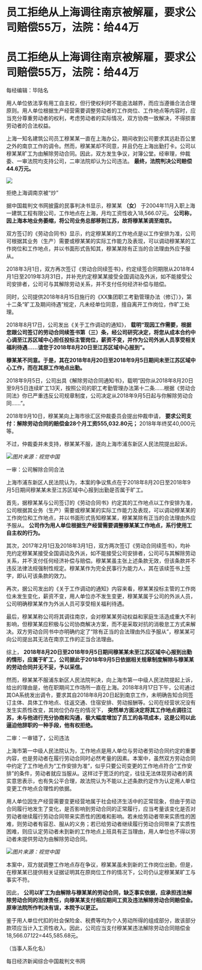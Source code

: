 # 员工拒绝从上海调往南京被解雇，要求公司赔偿55万，法院：给44万

# 员工拒绝从上海调往南京被解雇，要求公司赔偿55万，法院：给44万

每经编辑：毕陆名

用人单位依法享有用工自主权，但行使权利时不能逾法越界，而应当遵循合法合理原则。用人单位根据生产经营需要调整劳动者的工作岗位、工作地点等内容时，应当充分尊重劳动者的权利，考虑劳动者的实际情况，双方协商一致解决，不得损害劳动者的合法权益。

上海一知名建筑公司员工穆某某一直在上海办公，期间收到公司要求其远赴百公里之外的南京工作的调令。然而，穆某某却不同意，并且仍在上海出勤打卡。公司以穆某某旷工为由解除劳动合同。因此，双方发生争议，对簿公堂。经审理，仲裁委、一审法院均支持公司，二审法院却认为公司违法。
**最终，法院判决公司赔偿44.6万元。**

![](https://inews.gtimg.com/om_bt/OTeMqwJ7f-vmdGxHc4L0RWrvn5p4nVWpz48hGGN4vajLwAA/1000)

拒绝上海调南京被“炒”

据中国裁判文书网披露的民事判决书显示，穆某某 **（女）**
于2004年11月入职上海一建筑工程有限公司，工作地点在上海，月均工资性收入18,566.07元。
**公司称，因上海本地业务萎缩，将公司业务总部移到江苏，故将穆某某调至南京。**

双方签订的《劳动合同书》显示，约定穆某某的工作地点是以工作安排为准，公司可根据其业务（生产）需要或穆某某的实际工作能力及表现，可以调动穆某某的工作岗位和工作地点，并以书面形式告知其，穆某某除有正当的合法理由外应予服从。

2018年3月1日，双方再次签订《劳动合同续签书》，约定续签合同期限从2018年4月1日至2019年3月31日，并补充约定穆某某接受全国调动及外派，如不能接受公司安排者，公司可与其解除劳动关系，并不支付任何经济补偿与赔偿。

同时，公司提供2018年8月15日施行的《XX集团职工考勤管理办法（修订）》，第十二条“旷工及期间待遇”规定，凡未经单位同意，擅自离开工作岗位，作旷工处理。

2018年8月17日，公司发出《关于工作调动的通知》，
**载明“现因工作需要，根据您跟公司签订的劳动合同续签书第（三）条，经公司研究决定，将您从成本合约中心调至江苏区域中心担任投标主管岗位，薪资不变，并作为公司外派人员享受相关福利待遇……请您于2018年8月20日至江苏区域中心报到”。**

**穆某某不同意。于是，其在2018年8月20日至2018年9月5日期间未至江苏区域中心工作，而在其原工作地点出勤。**

2018年9月5日，公司出具《解除劳动合同通知书》，载明“因你从2018年8月20日至9月5日连续旷工13天，按照公司的职工考勤管理办法第十二条……根据《劳动合同法》你已严重违反公司规章制度，公司决定从2018年9月5日起与你解除劳动合同……”。

2018年9月10日，穆某某向上海市徐汇区仲裁委员会提出仲裁申请， **要求公司支付：解除劳动合同的赔偿金28个月工资555,032.80元；**
2018年年终奖40,000元等。

不过，仲裁委并未支持，穆某某不服，遂向上海市浦东新区人民法院提出起诉。

![](https://inews.gtimg.com/om_bt/OhhOVCl7BQSzCDqRRuYx82_J9uaZdzVd6qTaISAJf6ZkQAA/1000)_图片来源：视觉中国_

一审：公司解除合同合法

上海市浦东新区人民法院认为，本案的争议焦点在于2018年8月20日至2018年9月5日期间穆某某未至江苏区域中心报到出勤是否属于旷工。

首先，据穆某某与公司签订的《劳动合同书》约定其的工作地点以工作安排为准，公司根据其业务（生产）需要或穆某某的实际工作能力及表现，可以调动穆某某的工作岗位和工作地点，并以书面形式告知穆某某，穆某某除有正当的合法理由外应予服从。
**公司作为用人单位根据生产经营需要调整穆某某工作地点，系行使用工自主权的行为。**

其次，2017年2月1日及2018年3月1日，双方两次签订《劳动合同续签书》，均补充约定穆某某接受全国调动及外派，如不能接受公司安排者，公司可与其解除劳动关系，并不支付任何经济补偿与赔偿。穆某某虽主张上述条款无效，但该条款并不违反法律法规强制性规定。穆某某作为完全民事行为能力人，其在该续签书上签字，即认可该条款的效力。

再次，据公司发出的《关于工作调动的通知》内容来看，穆某某投标主管的工作岗位未发生变化，薪资不变，用人单位亦不发生变更，穆某某属于公司的外派人员，公司明确穆某某作为外派人员可享受相关福利待遇。

最后，穆某某称公司将其调往南京，会对穆某某劳动权益和家庭生活造成重大不利影响，但穆某某应积极与公司协商解决方案，而不是采取对抗的消极怠工方式来解决。双方劳动合同书中亦明确约定了“除有正当的合法理由外应予服从”，穆某某可向公司提出其无法在南京工作的正当合法理由。

综上，
**2018年8月20日至2018年9月5日期间穆某某未至江苏区域中心报到出勤的情形，应属于旷工，公司据此于2018年9月5日依据相关规章制度解除与穆某某的劳动合同并无不妥，予以采信。**

然而，穆某某不服浦东新区人民法院判决，向上海市第一中级人民法院提起上诉，给出的理由是，他在职期间工作场所一直在上海。2018年8月17日下午，公司通过其OA系统发出调令，要求其自2018年8月20日起到南京工作，未明确告知合同签订主体、具体工作地点、往返交通、住宿安排、劳动报酬等。公司在经营状况没有发生实质性改变，其岗位仍存在的情况下，
**突然单方面决定将其工作地点调往江苏，未与他进行充分协商和沟通，极大幅度增加了员工的各项成本，这是公司以此逼迫他辞职的一种手段，他有权拒绝。**

二审：一审错了，公司违法

上海市第一中级人民法院认为，工作地点是用人单位与劳动者劳动合同约定的重要内容，也是劳动者在履行劳动合同时必然考量的因素。本案中，虽然双方劳动合同中约定了工作地点为“工作安排为准”，似乎只要公司变更的工作地点符合“工作安排”的条件，劳动者就应当服从。这样过于宽泛的约定，往往无法体现劳动者的真实意思表示，也有失公平合理，故法院认为不能以上述条款约定作为认定用人单位变更工作地点合理性的依据。

用人单位因生产经营需要变更经营地属于社会经济生活中的正常现象，但由于劳动合同履行地发生了变化，是否影响到劳动合同的正常履行，应当考量该变化是否对劳动者继续履行劳动合同带来实质性的困难和影响。若未给劳动者带来实质性的困难，则劳动者有容忍、服从的义务；若已给劳动者继续履行劳动合同带来了实质性困难，则应认定劳动者未到新的工作地点上班具有正当理由，用人单位也不得以劳动者未提供劳动为由解除劳动合同。

![](https://inews.gtimg.com/om_bt/OzWkPyBdhJKXhfiZcm6d_S7VkI4VXaSdmrrhfi3zq90UUAA/1000)_图片来源：视觉中国_

本案中，双方就调整工作地点存在争议，穆某某虽未到新的工作岗位出勤，但是，在穆某某已提供相关证据证明其在原岗位工作的情况下，公司仍认定穆某某旷工与事实不符。

因此，
**公司以旷工为由解除与穆某某的劳动合同，缺乏事实依据，应承担违法解除劳动合同的法律责任，向穆某某支付相应期间工资及违法解除劳动合同赔偿金。原审法院所作判决有误，本院予以更正。**

鉴于用人单位代扣的社会保险金、税费等均为个人劳动所得的组成部分，故该部分款项应当计入工资性收入。因此，公司应当支付穆某某违法解除劳动合同赔偿金18,566.07*12*2=445,585.68元。

（当事人系化名）

每日经济新闻综合中国裁判文书网


